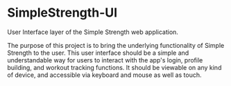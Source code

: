 # SimpleStrength-UI
User Interface layer of the Simple Strength web application.

The purpose of this project is to bring the underlying functionality of Simple Strength to the user. This user interface should be a simple and understandable way for users to interact with the app's login, profile building, and workout tracking functions. It should be viewable on any kind of device, and accessible via keyboard and mouse as well as touch. 

